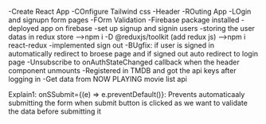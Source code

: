 -Create React App
-COnfigure Tailwind css
-Header
-ROuting App
-LOgin and signupn form pages
-FOrm Validation
-Firebase package installed
-deployed app on firebase
-set up signup and signin users
-storing the user datas in redux store
  -->npm i -D @reduxjs/toolkit (add redux js)
  -->npm i react-redux
-implemented sign out
-BUgfix: if user is signed in automatically redirect to broese page and if signed out auto redirect to login page
-Unsubscribe to onAuthStateChanged callback when the header component unmounts
-Registered in TMDB and got the api keys after logging in
-Get data from NOW PLAYING movie list api

Explain1:
onSSubmit={(e) => e.preventDefault()}: Prevents automaticaaly submitting the form when submit button is clicked as we want to validate the data before submitting it